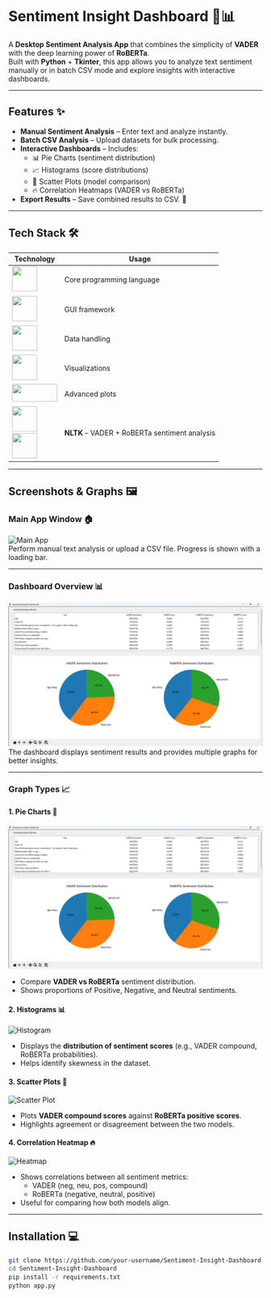 # Sentiment Insight Dashboard 📝📊

A **Desktop Sentiment Analysis App** that combines the simplicity of **VADER** with the deep learning power of **RoBERTa**.  
Built with **Python** + **Tkinter**, this app allows you to analyze text sentiment manually or in batch CSV mode and explore insights with interactive dashboards.

---

## Features ✨
- **Manual Sentiment Analysis** – Enter text and analyze instantly.  
- **Batch CSV Analysis** – Upload datasets for bulk processing.  
- **Interactive Dashboards** – Includes:
  - 📊 Pie Charts (sentiment distribution)  
  - 📈 Histograms (score distributions)  
  - 🔹 Scatter Plots (model comparison)  
  - 🔥 Correlation Heatmaps (VADER vs RoBERTa)  
- **Export Results** – Save combined results to CSV. 💾  

---

## Tech Stack 🛠️

| Technology | Usage |
|------------|--------|
| <img src="https://github.com/shantanusaha108/VADER-RoBERTa-SentimentApp/blob/main/screenshots/python.png" width="50" height="50"/> | Core programming language |
| <img src="https://github.com/shantanusaha108/VADER-RoBERTa-SentimentApp/blob/main/screenshots/tkinter.png" width="50" height="50"/> | GUI framework |
| <img src="https://github.com/shantanusaha108/VADER-RoBERTa-SentimentApp/blob/main/screenshots/pandas.png" width="50" height="50"/> | Data handling |
| <img src="https://github.com/shantanusaha108/VADER-RoBERTa-SentimentApp/blob/main/screenshots/matplotlib.png" width="50" height="50"/> | Visualizations |
| <img src="https://github.com/shantanusaha108/VADER-RoBERTa-SentimentApp/blob/main/screenshots/seaborn.png" width="90" height="35"/> | Advanced plots |
| <img src="https://github.com/shantanusaha108/VADER-RoBERTa-SentimentApp/blob/main/screenshots/NLTK(Natural%20Language%20Toolkit).png" width="50" height="50"/> <br> <img src="https://huggingface.co/front/assets/huggingface_logo-noborder.svg" width="50" height="50"/> | **NLTK** – VADER + RoBERTa sentiment analysis |

---

## Screenshots & Graphs 🖼️

### Main App Window 🏠
![Main App](https://github.com/shantanusaha108/VADER-RoBERTa-SentimentApp/blob/main/screenshots/Screenshot%202025-09-23%20225234.png)  
Perform manual text analysis or upload a CSV file. Progress is shown with a loading bar.  

---

### Dashboard Overview 📊
![Dashboard](./screenshots/Screenshot%202025-09-24%20113206.png)  
The dashboard displays sentiment results and provides multiple graphs for better insights.  

---

### Graph Types 📈

#### 1. Pie Charts 🥧
![Pie Chart](./screenshots/Screenshot%202025-09-24%20113206.png)  
- Compare **VADER vs RoBERTa** sentiment distribution.  
- Shows proportions of Positive, Negative, and Neutral sentiments.  

#### 2. Histograms 📊
![Histogram](https://github.com/shantanusaha108/VADER-RoBERTa-SentimentApp/blob/main/screenshots/Screenshot%202025-09-24%20113220.png)  
- Displays the **distribution of sentiment scores** (e.g., VADER compound, RoBERTa probabilities).  
- Helps identify skewness in the dataset.  

#### 3. Scatter Plots 🔹
![Scatter Plot](https://github.com/shantanusaha108/VADER-RoBERTa-SentimentApp/blob/main/screenshots/Screenshot%202025-09-24%20113234.png)  
- Plots **VADER compound scores** against **RoBERTa positive scores**.  
- Highlights agreement or disagreement between the two models.  

#### 4. Correlation Heatmap 🔥
![Heatmap](https://github.com/shantanusaha108/VADER-RoBERTa-SentimentApp/blob/main/screenshots/Screenshot%202025-09-24%20113303.png)  
- Shows correlations between all sentiment metrics:  
  - VADER (neg, neu, pos, compound)  
  - RoBERTa (negative, neutral, positive)  
- Useful for comparing how both models align.  

---

## Installation 💻

```bash
git clone https://github.com/your-username/Sentiment-Insight-Dashboard.git
cd Sentiment-Insight-Dashboard
pip install -r requirements.txt
python app.py
